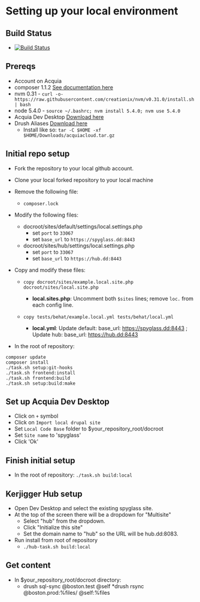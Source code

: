 # Setting up your local environment

## Build Status
*  [![Build Status](https://travis-ci.com/CityOfBoston/boston.gov.svg?token=4Mk5JW5r1ifn1vTCrTF7&branch=master)](https://travis-ci.com/CityOfBoston/boston.gov)

## Prereqs
* Account on Acquia
* composer 1.1.2 [See documentation here](https://getcomposer.org/doc/00-intro.md#installation-linux-unix-osx)
* nvm 0.31 - `curl -o- https://raw.githubusercontent.com/creationix/nvm/v0.31.0/install.sh | bash`
* node 5.4.0 - `source ~/.bashrc; nvm install 5.4.0; nvm use 5.4.0`
* Acquia Dev Desktop [Download here](https://dev.acquia.com/downloads)
* Drush Aliases [Download here](https://accounts.acquia.com/account/1195776/security/drush_aliases/download?site=insight)
  * Install like so: `tar -C $HOME -xf $HOME/Downloads/acquiacloud.tar.gz`

## Initial repo setup

* Fork the repository to your local github account.
* Clone your local forked repository to your local machine
* Remove the following file:
  * `composer.lock`

* Modify the following files:
  * docroot/sites/default/settings/local.settings.php
    * set `port` to `33067`
    * set `base_url` to `https://spyglass.dd:8443` 
  * docroot/sites/hub/settings/local.settings.php
    * set `port` to `33067`
    * set `base_url` to `https://hub.dd:8443`

* Copy and modify these files:

  * `copy docroot/sites/example.local.site.php docroot/sites/local.site.php`
    * **local.sites.php**: Uncomment both `$sites` lines; remove `loc.` from each config line.

  * `copy tests/behat/example.local.yml tests/behat/local.yml`
    * **local.yml**: Update default: base_url: https://spyglass.dd:8443 ; Update hub: base_url: https://hub.dd:8443

* In the root of repository:
~~~~
composer update
composer install
./task.sh setup:git-hooks
./task.sh frontend:install
./task.sh frontend:build
./task.sh setup:build:make
~~~~

## Set up Acquia Dev Desktop
* Click on `+` symbol
* Click on `Import local drupal site`
* Set `Local Code Base` folder to $your_repository_root/docroot
* Set `Site name` to 'spyglass'
* Click 'Ok'

## Finish initial setup
* In the root of repository: `./task.sh build:local`

## Kerjigger Hub setup
* Open Dev Desktop and select the existing spyglass site.
* At the top of the screen there will be a dropdown for "Multisite"
  * Select "hub" from the dropdown.
  * Click "Initialize this site"
  * Set the domain name to "hub" so the URL will be hub.dd:8083.
* Run install from root of repository
  * `./hub-task.sh build:local`

## Get content
  * In $your_repository_root/docroot directory:
    * drush sql-sync @boston.test @self
	*drush rsync @boston.prod:%files/ @self:%files

